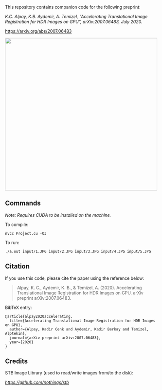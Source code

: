 This repository contains companion code for the following preprint:


*K.C. Alpay, K.B. Aydemir, A. Temizel, “Accelerating Translational Image Registration for HDR Images on GPU”, arXiv:2007.06483, July 2020.*


https://arxiv.org/abs/2007.06483


<img src="https://kadircenk.github.io/img/blurryartifact.png" width="500" height="auto">


## Commands

_Note: Requires CUDA to be installed on the machine._

To compile:

```
nvcc Project.cu -O3
```

To run:

```
./a.out input/1.JPG input/2.JPG input/3.JPG input/4.JPG input/5.JPG
```


## Citation

If you use this code, please cite the paper using the reference below:

> Alpay, K. C., Aydemir, K. B., & Temizel, A. (2020). Accelerating Translational Image Registration for HDR Images on GPU. arXiv preprint arXiv:2007.06483.

BibTeX entry:

```
@article{alpay2020accelerating,
  title={Accelerating Translational Image Registration for HDR Images on GPU},
  author={Alpay, Kadir Cenk and Aydemir, Kadir Berkay and Temizel, Alptekin},
  journal={arXiv preprint arXiv:2007.06483},
  year={2020}
}
```



## Credits

STB Image Library (used to read/write images from/to the disk):

*https://github.com/nothings/stb*

